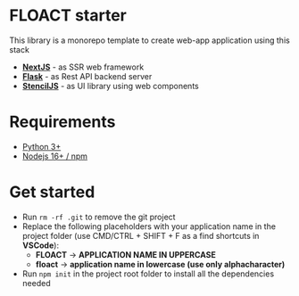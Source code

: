 # FLOACT starter

This library is a monorepo template to create web-app application using this stack

- **[NextJS](https://nextjs.org/)** - as SSR web framework
- **[Flask](https://flask.palletsprojects.com/en/2.2.x/)** - as Rest API backend server
- **[StencilJS](https://stenciljs.com/)** - as UI library using web components

# Requirements

- [Python 3+](https://www.python.org/downloads/)
- [Nodejs 16+ / npm](https://nodejs.org/en/)

# Get started

- Run `rm -rf .git` to remove the git project
- Replace the following placeholders with your application name in the project folder (use CMD/CTRL + SHIFT + F as a find shortcuts in **VSCode**):
    - **FLOACT** -> **APPLICATION NAME IN UPPERCASE**
    - **floact** -> **application name in lowercase (use only alphacharacter)**
- Run `npm init` in the project root folder to install all the dependencies needed